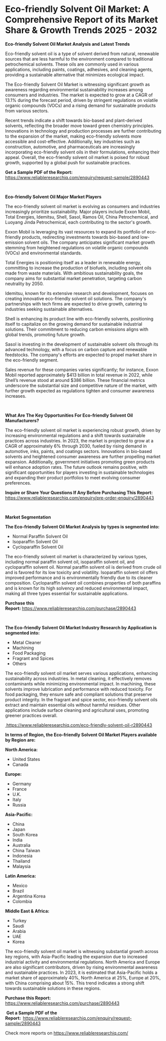 <p><h1>Eco-friendly Solvent Oil Market: A Comprehensive Report of its Market Share & Growth Trends 2025 - 2032</h1></p><p><strong>Eco-friendly Solvent Oil Market Analysis and Latest Trends</strong></p>
<p><p>Eco-friendly solvent oil is a type of solvent derived from natural, renewable sources that are less harmful to the environment compared to traditional petrochemical solvents. These oils are commonly used in various applications, including paints, coatings, adhesives, and cleaning agents, providing a sustainable alternative that minimizes ecological impact.</p><p>The Eco-friendly Solvent Oil Market is witnessing significant growth as awareness regarding environmental sustainability increases among consumers and industries. The market is expected to grow at a CAGR of 13.1% during the forecast period, driven by stringent regulations on volatile organic compounds (VOCs) and a rising demand for sustainable products from various sectors. </p><p>Recent trends indicate a shift towards bio-based and plant-derived solvents, reflecting the broader move toward green chemistry principles. Innovations in technology and production processes are further contributing to the expansion of the market, making eco-friendly solvents more accessible and cost-effective. Additionally, key industries such as construction, automotive, and pharmaceuticals are increasingly incorporating eco-friendly solvent oils in their formulations, enhancing their appeal. Overall, the eco-friendly solvent oil market is poised for robust growth, supported by a global push for sustainable practices.</p></p>
<p><strong>Get a Sample PDF of the Report:&nbsp;</strong> <a href="https://www.reliableresearchiq.com/enquiry/request-sample/2890443?utm_campaign=3077&utm_medium=2&utm_source=Github&utm_content=ia&utm_term=14032025&utm_id=eco-friendly-solvent-oil">https://www.reliableresearchiq.com/enquiry/request-sample/2890443</a></p>
<p>&nbsp;</p>
<p><strong>Eco-friendly Solvent Oil Major Market Players</strong></p>
<p><p>The eco-friendly solvent oil market is evolving as consumers and industries increasingly prioritize sustainability. Major players include Exxon Mobil, Total Energies, Idemitsu, Shell, Sasol, Ramos Oil, China Petrochemical, and Luoyang Jinda Petrochemical, each contributing to the sector's growth.</p><p>Exxon Mobil is leveraging its vast resources to expand its portfolio of eco-friendly products, redirecting investments towards bio-based and low-emission solvent oils. The company anticipates significant market growth stemming from heightened regulations on volatile organic compounds (VOCs) and environmental standards.</p><p>Total Energies is positioning itself as a leader in renewable energy, committing to increase the production of biofuels, including solvent oils made from waste materials. With ambitious sustainability goals, the company aims for substantial market penetration, targeting carbon neutrality by 2050.</p><p>Idemitsu, known for its extensive research and development, focuses on creating innovative eco-friendly solvent oil solutions. The company's partnerships with tech firms are expected to drive growth, catering to industries seeking sustainable alternatives.</p><p>Shell is enhancing its product line with eco-friendly solvents, positioning itself to capitalize on the growing demand for sustainable industrial solutions. Their commitment to reducing carbon emissions aligns with global trends, promoting future growth.</p><p>Sasol is investing in the development of sustainable solvent oils through its advanced technology, with a focus on carbon capture and renewable feedstocks. The company's efforts are expected to propel market share in the eco-friendly segment.</p><p>Sales revenue for these companies varies significantly; for instance, Exxon Mobil reported approximately $413 billion in total revenue in 2022, while Shell’s revenue stood at around $386 billion. These financial metrics underscore the substantial size and competitive nature of the market, with further growth expected as regulations tighten and consumer awareness increases.</p></p>
<p>&nbsp;</p>
<p><strong>What Are The Key Opportunities For Eco-friendly Solvent Oil Manufacturers?</strong></p>
<p><p>The eco-friendly solvent oil market is experiencing robust growth, driven by increasing environmental regulations and a shift towards sustainable practices across industries. In 2023, the market is projected to grow at a CAGR of approximately 6% through 2030, fueled by rising demand in automotive, inks, paints, and coatings sectors. Innovations in bio-based solvents and heightened consumer awareness are further propelling market expansion. Additionally, government initiatives promoting green products will enhance adoption rates. The future outlook remains positive, with significant opportunities for players investing in sustainable technologies and expanding their product portfolios to meet evolving consumer preferences.</p></p>
<p><strong>Inquire or Share Your Questions If Any Before Purchasing This Report:</strong> <a href="https://www.reliableresearchiq.com/enquiry/pre-order-enquiry/2890443?utm_campaign=3077&utm_medium=2&utm_source=Github&utm_content=ia&utm_term=14032025&utm_id=eco-friendly-solvent-oil">https://www.reliableresearchiq.com/enquiry/pre-order-enquiry/2890443</a></p>
<p>&nbsp;</p>
<p><strong>Market Segmentation</strong></p>
<p><strong>The Eco-friendly Solvent Oil Market Analysis by types is segmented into:</strong></p>
<p><ul><li>Normal Paraffin Solvent Oil</li><li>Isoparaffin Solvent Oil</li><li>Cycloparaffin Solvent Oil</li></ul></p>
<p><p>The eco-friendly solvent oil market is characterized by various types, including normal paraffin solvent oil, isoparaffin solvent oil, and cycloparaffin solvent oil. Normal paraffin solvent oil is derived from crude oil and is favored for its low toxicity and volatility. Isoparaffin solvent oil offers improved performance and is environmentally friendly due to its cleaner composition. Cycloparaffin solvent oil combines properties of both paraffins and is known for its high solvency and reduced environmental impact, making all three types essential for sustainable applications.</p></p>
<p><strong>Purchase this Report:&nbsp;</strong><a href="https://www.reliableresearchiq.com/purchase/2890443?utm_campaign=3077&utm_medium=2&utm_source=Github&utm_content=ia&utm_term=14032025&utm_id=eco-friendly-solvent-oil">https://www.reliableresearchiq.com/purchase/2890443</a></p>
<p>&nbsp;</p>
<p><strong>The Eco-friendly Solvent Oil Market Industry Research by Application is segmented into:</strong></p>
<p><ul><li>Metal Cleaner</li><li>Machining</li><li>Food Packaging</li><li>Fragrant and Spices</li><li>Others</li></ul></p>
<p><p>The eco-friendly solvent oil market serves various applications, enhancing sustainability across industries. In metal cleaning, it effectively removes contaminants while minimizing environmental impact. In machining, these solvents improve lubrication and performance with reduced toxicity. For food packaging, they ensure safe and compliant solutions that preserve product integrity. In the fragrant and spice sector, eco-friendly solvent oils extract and maintain essential oils without harmful residues. Other applications include surface cleaning and agricultural uses, promoting greener practices overall.</p></p>
<p><a href="https://www.reliableresearchiq.com/eco-friendly-solvent-oil-r2890443?utm_campaign=3077&utm_medium=2&utm_source=Github&utm_content=ia&utm_term=14032025&utm_id=eco-friendly-solvent-oil">&nbsp;https://www.reliableresearchiq.com/eco-friendly-solvent-oil-r2890443</a></p>
<p><strong>In terms of Region, the Eco-friendly Solvent Oil Market Players available by Region are:</strong></p>
<p>
    <p> <strong> North America: </strong>
        <ul>
            <li>United States</li>
            <li>Canada</li>
        </ul>
        </p> 
    <p> <strong> Europe: </strong>
        <ul>
            <li>Germany</li>
            <li>France</li>
            <li>U.K.</li>
            <li>Italy</li>
            <li>Russia</li>
        </ul>
        </p> 
    <p> <strong> Asia-Pacific: </strong>
        <ul>
            <li>China</li>
            <li>Japan</li>
            <li>South Korea</li>
            <li>India</li>
            <li>Australia</li>
            <li>China Taiwan</li>
            <li>Indonesia</li>
            <li>Thailand</li>
            <li>Malaysia</li>
        </ul>
        </p> 
    <p> <strong> Latin America: </strong>
        <ul>
            <li>Mexico</li>
            <li>Brazil</li>
            <li>Argentina Korea</li>
            <li>Colombia</li>
        </ul>
        </p> 
    <p> <strong> Middle East & Africa: </strong>
        <ul>
            <li>Turkey</li>
            <li>Saudi</li>
            <li>Arabia</li>
            <li>UAE</li>
            <li>Korea</li>
        </ul>
    </p>
    </p>
<p><p>The eco-friendly solvent oil market is witnessing substantial growth across key regions, with Asia-Pacific leading the expansion due to increased industrial activity and environmental regulations. North America and Europe are also significant contributors, driven by rising environmental awareness and sustainable practices. In 2023, it is estimated that Asia-Pacific holds a market share of approximately 40%, North America at 25%, Europe at 20%, with China comprising about 15%. This trend indicates a strong shift towards sustainable solutions in these regions.</p></p>
<p><strong>Purchase this Report: </strong><a href="https://www.reliableresearchiq.com/purchase/2890443?utm_campaign=3077&utm_medium=2&utm_source=Github&utm_content=ia&utm_term=14032025&utm_id=eco-friendly-solvent-oil">https://www.reliableresearchiq.com/purchase/2890443</a></p>
<p>&nbsp;<strong>Get a Sample PDF of the Report:&nbsp;&nbsp;</strong><a href="https://www.reliableresearchiq.com/enquiry/request-sample/2890443?utm_campaign=3077&utm_medium=2&utm_source=Github&utm_content=ia&utm_term=14032025&utm_id=eco-friendly-solvent-oil">https://www.reliableresearchiq.com/enquiry/request-sample/2890443</a></p>
<p><strong></strong></p>
<p>Check more reports on <a href="https://www.reliableresearchiq.com/?utm_campaign=3077&utm_medium=2&utm_source=Github&utm_content=ia&utm_term=14032025&utm_id=eco-friendly-solvent-oil">https://www.reliableresearchiq.com/</a></p>